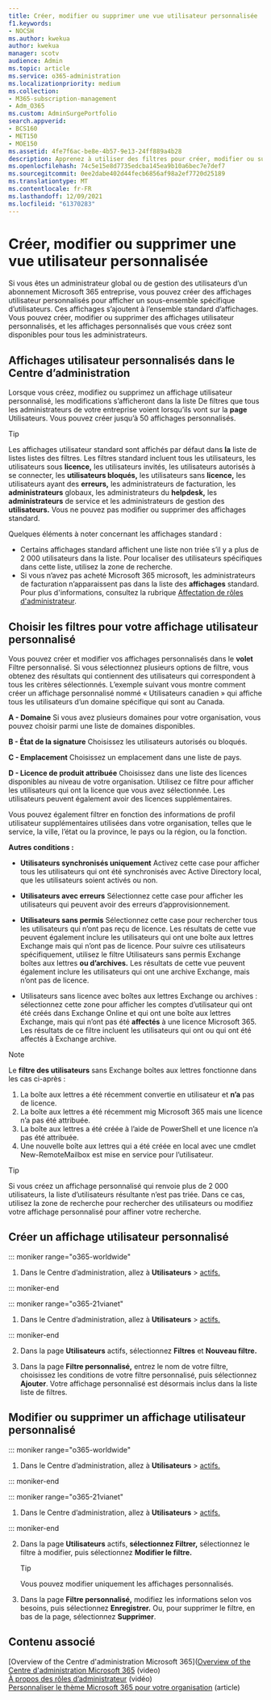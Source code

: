 ```yaml
---
title: Créer, modifier ou supprimer une vue utilisateur personnalisée
f1.keywords:
- NOCSH
ms.author: kwekua
author: kwekua
manager: scotv
audience: Admin
ms.topic: article
ms.service: o365-administration
ms.localizationpriority: medium
ms.collection:
- M365-subscription-management
- Adm_O365
ms.custom: AdminSurgePortfolio
search.appverid:
- BCS160
- MET150
- MOE150
ms.assetid: 4fe7f6ac-be8e-4b57-9e13-24ff889a4b28
description: Apprenez à utiliser des filtres pour créer, modifier ou supprimer un affichage utilisateur personnalisé dans Microsoft 365.
ms.openlocfilehash: 74c5e15e8d7735edcba145ea9b10a6bec7e7def7
ms.sourcegitcommit: 0ee2dabe402d44fecb6856af98a2ef7720d25189
ms.translationtype: MT
ms.contentlocale: fr-FR
ms.lasthandoff: 12/09/2021
ms.locfileid: "61370283"
---
```

# <a name="create-edit-or-delete-a-custom-user-view"></a>Créer, modifier ou supprimer une vue utilisateur personnalisée

Si vous êtes un administrateur global ou de gestion des utilisateurs d’un abonnement Microsoft 365 entreprise, vous pouvez créer des affichages utilisateur personnalisés pour afficher un sous-ensemble spécifique d’utilisateurs. Ces affichages s’ajoutent à l’ensemble standard d’affichages. Vous pouvez créer, modifier ou supprimer des affichages utilisateur personnalisés, et les affichages personnalisés que vous créez sont disponibles pour tous les administrateurs.
  
## <a name="custom-user-views-in-the-admin-center"></a>Affichages utilisateur personnalisés dans le Centre d’administration

Lorsque vous créez, modifiez ou supprimez un affichage  utilisateur personnalisé, les modifications s’afficheront dans la liste De filtres que tous les administrateurs de votre entreprise voient lorsqu’ils vont sur la **page** Utilisateurs. Vous pouvez créer jusqu’à 50 affichages personnalisés. 

> [!TIP]
>  Les affichages utilisateur standard sont affichés par défaut dans **la** liste de listes listes des filtres. Les filtres standard incluent tous les utilisateurs, les utilisateurs sous **licence,** les utilisateurs invités, les utilisateurs autorisés à se connecter, les **utilisateurs bloqués,** les utilisateurs sans **licence,** les utilisateurs ayant des **erreurs,** les administrateurs de facturation, les **administrateurs** globaux, les administrateurs du **helpdesk,** les **administrateurs** de service et les administrateurs de gestion des **utilisateurs.** Vous ne pouvez pas modifier ou supprimer des affichages standard. 

Quelques éléments à noter concernant les affichages standard : 

- Certains affichages standard affichent une liste non triée s’il y a plus de 2 000 utilisateurs dans la liste. Pour localiser des utilisateurs spécifiques dans cette liste, utilisez la zone de recherche. 
- Si vous n’avez pas acheté Microsoft 365 microsoft, les administrateurs de facturation n’apparaissent pas dans la liste des **affichages** standard. Pour plus d'informations, consultez la rubrique [Affectation de rôles d'administrateur](assign-admin-roles.md). 
  
## <a name="choose-the-filters-for-your-custom-user-view"></a>Choisir les filtres pour votre affichage utilisateur personnalisé

Vous pouvez créer et modifier vos affichages personnalisés dans le **volet** Filtre personnalisé. Si vous sélectionnez plusieurs options de filtre, vous obtenez des résultats qui contiennent des utilisateurs qui correspondent à tous les critères sélectionnés. L’exemple suivant vous montre comment créer un affichage personnalisé nommé « Utilisateurs canadien » qui affiche tous les utilisateurs d’un domaine spécifique qui sont au Canada. 

  
 **A - Domaine** Si vous avez plusieurs domaines pour votre organisation, vous pouvez choisir parmi une liste de domaines disponibles. 
  
 **B - État de la signature** Choisissez les utilisateurs autorisés ou bloqués. 
  
 **C - Emplacement** Choisissez un emplacement dans une liste de pays. 
  
 **D - Licence de produit attribuée** Choisissez dans une liste des licences disponibles au niveau de votre organisation. Utilisez ce filtre pour afficher les utilisateurs qui ont la licence que vous avez sélectionnée. Les utilisateurs peuvent également avoir des licences supplémentaires. 
  
Vous pouvez également filtrer en fonction des informations de profil utilisateur supplémentaires utilisées dans votre organisation, telles que le service, la ville, l’état ou la province, le pays ou la région, ou la fonction.
  
 **Autres conditions :**
  
- **Utilisateurs synchronisés uniquement** Activez cette case pour afficher tous les utilisateurs qui ont été synchronisés avec Active Directory local, que les utilisateurs soient activés ou non. 
    
- **Utilisateurs avec erreurs** Sélectionnez cette case pour afficher les utilisateurs qui peuvent avoir des erreurs d’approvisionnement. 
    
- **Utilisateurs sans permis** Sélectionnez cette case pour rechercher tous les utilisateurs qui n’ont pas reçu de licence. Les résultats de cette vue peuvent également inclure les utilisateurs qui ont une boîte aux lettres Exchange mais qui n’ont pas de licence. Pour suivre ces utilisateurs spécifiquement, utilisez le filtre Utilisateurs sans permis Exchange boîtes aux lettres **ou d’archives.** Les résultats de cette vue peuvent également inclure les utilisateurs qui ont une archive Exchange, mais n’ont pas de licence.
    
- Utilisateurs sans licence avec boîtes aux lettres Exchange ou archives : sélectionnez cette zone pour afficher les comptes d’utilisateur qui ont été créés dans Exchange Online et qui ont une boîte aux lettres Exchange, mais qui n’ont pas été **affectés** à une licence Microsoft 365. Les résultats de ce filtre incluent les utilisateurs qui ont ou qui ont été affectés à Exchange archive. 

> [!NOTE]
> Le **filtre des utilisateurs** sans Exchange boîtes aux lettres fonctionne dans les cas ci-après :
1. La boîte aux lettres  a été récemment convertie en utilisateur et **n’a** pas de licence.
2. La boîte aux lettres a été récemment mig Microsoft 365 mais une licence n’a pas été attribuée.
3. La boîte aux lettres a été créée à l’aide de PowerShell et une licence n’a pas été attribuée.
4. Une nouvelle boîte aux lettres qui a été créée en local avec une cmdlet New-RemoteMailbox est mise en service pour l’utilisateur.
    
> [!TIP]
> Si vous créez un affichage personnalisé qui renvoie plus de 2 000 utilisateurs, la liste d’utilisateurs résultante n’est pas triée. Dans ce cas, utilisez la zone de recherche pour rechercher des utilisateurs ou modifiez votre affichage personnalisé pour affiner votre recherche. 
  
## <a name="create-a-custom-user-view"></a>Créer un affichage utilisateur personnalisé

::: moniker range="o365-worldwide"

1. Dans le Centre d’administration, allez à **Utilisateurs** \> <a href="https://go.microsoft.com/fwlink/p/?linkid=834822" target="_blank">actifs.</a>
  
::: moniker-end

::: moniker range="o365-21vianet"

1. Dans le Centre d’administration, allez à **Utilisateurs** \> <a href="https://go.microsoft.com/fwlink/p/?linkid=850628" target="_blank">actifs.</a>  

::: moniker-end
    
2. Dans la page **Utilisateurs** actifs, sélectionnez **Filtres** et **Nouveau filtre.**
  
3. Dans la page **Filtre personnalisé,** entrez le nom de votre filtre, choisissez les conditions de votre filtre personnalisé, puis sélectionnez **Ajouter**. Votre affichage personnalisé est désormais inclus dans la liste liste de filtres.

## <a name="edit-or-delete-a-custom-user-view"></a>Modifier ou supprimer un affichage utilisateur personnalisé

::: moniker range="o365-worldwide"

1. Dans le Centre d’administration, allez à **Utilisateurs** \> <a href="https://go.microsoft.com/fwlink/p/?linkid=834822" target="_blank">actifs.</a>

::: moniker-end

::: moniker range="o365-21vianet"

1. Dans le Centre d’administration, allez à **Utilisateurs** \> <a href="https://go.microsoft.com/fwlink/p/?linkid=850628" target="_blank">actifs.</a> 

::: moniker-end 
    
2. Dans la page **Utilisateurs** actifs, **sélectionnez Filtrer,** sélectionnez le filtre à modifier, puis sélectionnez **Modifier le filtre.** 
    
    > [!TIP]
    > Vous pouvez modifier uniquement les affichages personnalisés. 
  
3. Dans la page **Filtre personnalisé,** modifiez les informations selon vos besoins, puis sélectionnez **Enregistrer.** Ou, pour supprimer le filtre, en bas de la page, sélectionnez **Supprimer**. 

## <a name="related-content"></a>Contenu associé

[Overview of the Centre d'administration Microsoft 365]([Overview of the Centre d'administration Microsoft 365](../admin-overview/admin-center-overview.md) (video)\
[À propos des rôles d’administrateur](../add-users/about-admin-roles.md) (vidéo)\
[Personnaliser le thème Microsoft 365 pour votre organisation](../setup/customize-your-organization-theme.md) (article)


     
